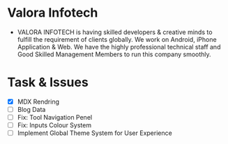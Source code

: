 # Valora Infotech   
- VALORA INFOTECH is having skilled developers & creative minds to fulfill the requirement of clients globally. We work on Android, iPhone Application & Web. We have the highly professional technical staff and Good Skilled Management Members to run this company smoothly.

# Task & Issues
- [x] MDX Rendring
- [ ] Blog Data
- [ ] Fix: Tool Navigation Penel
- [ ] Fix: Inputs Colour System
- [ ] Implement Global Theme System for User Experience